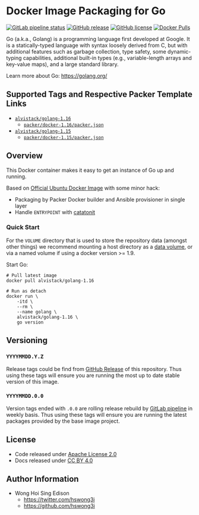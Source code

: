 # Docker Image Packaging for Go

[![GitLab pipeline
status](https://img.shields.io/gitlab/pipeline/alvistack/docker-golang/master)](https://gitlab.com/alvistack/docker-golang/-/pipelines)
[![GitHub
release](https://img.shields.io/github/release/alvistack/docker-golang.svg)](https://github.com/alvistack/docker-golang/releases)
[![GitHub
license](https://img.shields.io/github/license/alvistack/docker-golang.svg)](https://github.com/alvistack/docker-golang/blob/master/LICENSE)
[![Docker
Pulls](https://img.shields.io/docker/pulls/alvistack/golang-1.16.svg)](https://hub.docker.com/r/alvistack/golang-1.16)

Go (a.k.a., Golang) is a programming language first developed at Google.
It is a statically-typed language with syntax loosely derived from C,
but with additional features such as garbage collection, type safety,
some dynamic-typing capabilities, additional built-in types (e.g.,
variable-length arrays and key-value maps), and a large standard
library.

Learn more about Go: <https://golang.org/>

## Supported Tags and Respective Packer Template Links

  - [`alvistack/golang-1.16`](https://hub.docker.com/r/alvistack/golang-1.16)
      - [`packer/docker-1.16/packer.json`](https://github.com/alvistack/docker-golang/blob/master/packer/docker-1.16/packer.json)
  - [`alvistack/golang-1.15`](https://hub.docker.com/r/alvistack/golang-1.15)
      - [`packer/docker-1.15/packer.json`](https://github.com/alvistack/docker-golang/blob/master/packer/docker-1.15/packer.json)

## Overview

This Docker container makes it easy to get an instance of Go up and
running.

Based on [Official Ubuntu Docker
Image](https://hub.docker.com/_/ubuntu/) with some minor hack:

  - Packaging by Packer Docker builder and Ansible provisioner in single
    layer
  - Handle `ENTRYPOINT` with
    [catatonit](https://github.com/openSUSE/catatonit)

### Quick Start

For the `VOLUME` directory that is used to store the repository data
(amongst other things) we recommend mounting a host directory as a [data
volume](https://docs.docker.com/engine/tutorials/dockervolumes/#/data-volumes),
or via a named volume if using a docker version \>= 1.9.

Start Go:

    # Pull latest image
    docker pull alvistack/golang-1.16
    
    # Run as detach
    docker run \
        -itd \
        --rm \
        --name golang \
        alvistack/golang-1.16 \
        go version

## Versioning

### `YYYYMMDD.Y.Z`

Release tags could be find from [GitHub
Release](https://github.com/alvistack/docker-golang/releases) of this
repository. Thus using these tags will ensure you are running the most
up to date stable version of this image.

### `YYYYMMDD.0.0`

Version tags ended with `.0.0` are rolling release rebuild by [GitLab
pipeline](https://gitlab.com/alvistack/docker-golang/-/pipelines) in
weekly basis. Thus using these tags will ensure you are running the
latest packages provided by the base image project.

## License

  - Code released under [Apache License 2.0](LICENSE)
  - Docs released under [CC
    BY 4.0](http://creativecommons.org/licenses/by/4.0/)

## Author Information

  - Wong Hoi Sing Edison
      - <https://twitter.com/hswong3i>
      - <https://github.com/hswong3i>
